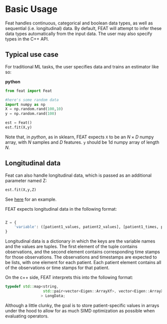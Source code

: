 # Basic Usage

Feat handles continuous, categorical and boolean data types, as well as
sequential (i.e. longitudinal) data. By default, FEAT will attempt to
infer these data types automatically from the input data. The user may
also specify types in the C++ API.

## Typical use case

For traditional ML tasks, the user specifies data and trains an
estimator like so:

**python**

``` python
from feat import Feat

#here's some random data
import numpy as np
X = np.random.rand(100,10)  
y = np.random.rand(100)

est = Feat()
est.fit(X,y)
```

Note that, in *python*, as in sklearn, FEAT expects `X` to be an
$N \times D$ numpy array, with $N$ samples and $D$ features. 
`y` should be 1d numpy array of length $N$.

## Longitudinal data

Feat can also handle longitudinal data, which is passed as an additional parameter named Z:

``` python
est.fit(X,y,Z)
```

See [here](examples/longitudinal) for an example.

FEAT expects longitudinal data in the following format:

```python

Z = {
    'variable': ([patient1_values, patient2_values], [patient1_times, patient2_timestamps])
}
```

Longitudinal data is a dictionary in which the keys are the variable names and the values are tuples. 
The first element of the tuple contains observations, and the second element contains corresponding time stamps for those observations. 
The observations and timestamps are expected to be lists, with one element for each patient. 
Each patient element contains all of the observations or time stamps for that patient. 


On the c++ side, FEAT interprets this into the following format:

```c++
typedef std::map<string, 
                 std::pair<vector<Eigen::ArrayXf>, vector<Eigen::ArrayXf>>
                > LongData;
```

Although a little clunky, the goal is to store patient-specific values in arrays under the hood to allow for as much SIMD optimization as possible when evaluating operators.
